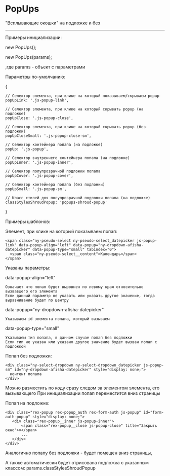 # PopUps

"Всплывающие окошки" на подложке и без

---

Примеры инициализации:

new PopUps();

new PopUps(params);

,где params - объект с параметрами

Параметры по-умолчанию:

 {
 
    // Селектор элемента, при клике на который показываем/скрываем popup
    popUpLink: '.js-popup-link',
    
    // Селектор элемента, при клике на который скрывать popup (на подложке)
    popUpClose: '.js-popup-close',
    
    // Селектор элемента, при клике на который скрывать popup (без подложки)
    popUpCloseSmall: '.js-popup-close-sm',
    
    // Селектор контейнера попапа (на подложке)
    popUp: '.js-popup',
    
    // Селектор внутреннего контейнера попапа (на подложке)
    popUpInner: '.js-popup-inner',
    
    // Селектор полупрозрачной подложки попапа
    popUpCover: '.js-popup-cover',
    
    // Селектор контейнера попапа (без подложки)
    popUpSmall: '.js-popup-sm',
    
    // Класс стилей для полупрозрачной подложки попапа (на подложке)
    classStylesShroudPopup: 'popups-shroud-popup'
    
  }
  
  Примеры шаблонов:
  
  Элемент, при клике на который показываем попап:
  
    <span class="ny-pseudo-select ny-pseudo-select_datepicker js-popup-link" data-popup-align="left" data-popup="ny-dropdown-afisha-datepicker" data-popup-type="small" tabindex="0">
      <span class="ny-pseudo-select__content">Календарь</span>
    </span>
 
 
 Указаны параметры: 
 
 data-popup-align="left"
 
    Означает что попап будет выровнен по левому краю относительно вызвавшего его элемента
    Если данный параметр не указать или указать другое значение, тогда выравнивание будет по центру 
   
 data-popup="ny-dropdown-afisha-datepicker"
 
    Указываем id элемента попапа, который вызываем 
   
 data-popup-type="small"
 
    Указываем тип попапа, в данном случае попап без подложки
    Если тип не указан или указано другое значение будет вызван попап с подложкой
   
   
 Попап без подложки:
   
    <div class="ny-select-dropdown ny-select-dropdown_datepicker js-popup-sm" id="ny-dropdown-afisha-datepicker" style="display: none;">
      контент попапа
    </div>
    
   Можно разместить по коду сразу следом за элементом элемента, его вызывающего
   При инициализации попап переместится вниз страницы
   

Попап на подложке:

    <div class="rex-popup rex-popup_auth rex-form-auth js-popup" id="form-auth-popup" style="display: none;">
       <div class="rex-popup__inner js-popup-inner">
           <span class="rex-popup__close js-popup-close" title="Закрыть окно">×</span>
           ...
       </div>
    </div>
    
  Аналогично попапу без подложки - будет помещен вниз страницы,
  
  А также автоматически будет отрисована подложка с указанным классом: params.classStylesShroudPopup

